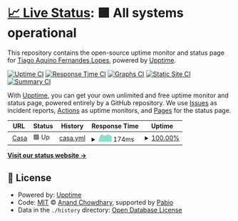 # [📈 Live Status](https://tiagoaquinofl.github.io/uptime): <!--live status--> **🟩 All systems operational**

This repository contains the open-source uptime monitor and status page for [Tiago Aquino Fernandes Lopes](facebook.com/tiagoaquino), powered by [Upptime](https://github.com/upptime/upptime).

[![Uptime CI](https://github.com/tiagoaquinofl/uptime/workflows/Uptime%20CI/badge.svg)](https://github.com/tiagoaquinofl/uptime/actions?query=workflow%3A%22Uptime+CI%22)
[![Response Time CI](https://github.com/tiagoaquinofl/uptime/workflows/Response%20Time%20CI/badge.svg)](https://github.com/tiagoaquinofl/uptime/actions?query=workflow%3A%22Response+Time+CI%22)
[![Graphs CI](https://github.com/tiagoaquinofl/uptime/workflows/Graphs%20CI/badge.svg)](https://github.com/tiagoaquinofl/uptime/actions?query=workflow%3A%22Graphs+CI%22)
[![Static Site CI](https://github.com/tiagoaquinofl/uptime/workflows/Static%20Site%20CI/badge.svg)](https://github.com/tiagoaquinofl/uptime/actions?query=workflow%3A%22Static+Site+CI%22)
[![Summary CI](https://github.com/tiagoaquinofl/uptime/workflows/Summary%20CI/badge.svg)](https://github.com/tiagoaquinofl/uptime/actions?query=workflow%3A%22Summary+CI%22)

With [Upptime](https://upptime.js.org), you can get your own unlimited and free uptime monitor and status page, powered entirely by a GitHub repository. We use [Issues](https://github.com/tiagoaquinofl/uptime/issues) as incident reports, [Actions](https://github.com/tiagoaquinofl/uptime/actions) as uptime monitors, and [Pages](https://tiagoaquinofl.github.io/uptime) for the status page.

<!--start: status pages-->
<!-- This summary is generated by Upptime (https://github.com/upptime/upptime) -->
<!-- Do not edit this manually, your changes will be overwritten -->
<!-- prettier-ignore -->
| URL | Status | History | Response Time | Uptime |
| --- | ------ | ------- | ------------- | ------ |
| <img alt="" src="https://icons.duckduckgo.com/ip3/null.ico" height="13"> [Casa](s.tiagoaquino.com) | 🟩 Up | [casa.yml](https://github.com/tiagoaquinofl/uptime/commits/HEAD/history/casa.yml) | <details><summary><img alt="Response time graph" src="./graphs/casa/response-time-week.png" height="20"> 174ms</summary><br><a href="https://tiagoaquinofl.github.io/uptime/history/casa"><img alt="Response time 170" src="https://img.shields.io/endpoint?url=https%3A%2F%2Fraw.githubusercontent.com%2Ftiagoaquinofl%2Fuptime%2FHEAD%2Fapi%2Fcasa%2Fresponse-time.json"></a><br><a href="https://tiagoaquinofl.github.io/uptime/history/casa"><img alt="24-hour response time 147" src="https://img.shields.io/endpoint?url=https%3A%2F%2Fraw.githubusercontent.com%2Ftiagoaquinofl%2Fuptime%2FHEAD%2Fapi%2Fcasa%2Fresponse-time-day.json"></a><br><a href="https://tiagoaquinofl.github.io/uptime/history/casa"><img alt="7-day response time 174" src="https://img.shields.io/endpoint?url=https%3A%2F%2Fraw.githubusercontent.com%2Ftiagoaquinofl%2Fuptime%2FHEAD%2Fapi%2Fcasa%2Fresponse-time-week.json"></a><br><a href="https://tiagoaquinofl.github.io/uptime/history/casa"><img alt="30-day response time 174" src="https://img.shields.io/endpoint?url=https%3A%2F%2Fraw.githubusercontent.com%2Ftiagoaquinofl%2Fuptime%2FHEAD%2Fapi%2Fcasa%2Fresponse-time-month.json"></a><br><a href="https://tiagoaquinofl.github.io/uptime/history/casa"><img alt="1-year response time 170" src="https://img.shields.io/endpoint?url=https%3A%2F%2Fraw.githubusercontent.com%2Ftiagoaquinofl%2Fuptime%2FHEAD%2Fapi%2Fcasa%2Fresponse-time-year.json"></a></details> | <details><summary><a href="https://tiagoaquinofl.github.io/uptime/history/casa">100.00%</a></summary><a href="https://tiagoaquinofl.github.io/uptime/history/casa"><img alt="All-time uptime 99.91%" src="https://img.shields.io/endpoint?url=https%3A%2F%2Fraw.githubusercontent.com%2Ftiagoaquinofl%2Fuptime%2FHEAD%2Fapi%2Fcasa%2Fuptime.json"></a><br><a href="https://tiagoaquinofl.github.io/uptime/history/casa"><img alt="24-hour uptime 100.00%" src="https://img.shields.io/endpoint?url=https%3A%2F%2Fraw.githubusercontent.com%2Ftiagoaquinofl%2Fuptime%2FHEAD%2Fapi%2Fcasa%2Fuptime-day.json"></a><br><a href="https://tiagoaquinofl.github.io/uptime/history/casa"><img alt="7-day uptime 100.00%" src="https://img.shields.io/endpoint?url=https%3A%2F%2Fraw.githubusercontent.com%2Ftiagoaquinofl%2Fuptime%2FHEAD%2Fapi%2Fcasa%2Fuptime-week.json"></a><br><a href="https://tiagoaquinofl.github.io/uptime/history/casa"><img alt="30-day uptime 100.00%" src="https://img.shields.io/endpoint?url=https%3A%2F%2Fraw.githubusercontent.com%2Ftiagoaquinofl%2Fuptime%2FHEAD%2Fapi%2Fcasa%2Fuptime-month.json"></a><br><a href="https://tiagoaquinofl.github.io/uptime/history/casa"><img alt="1-year uptime 99.91%" src="https://img.shields.io/endpoint?url=https%3A%2F%2Fraw.githubusercontent.com%2Ftiagoaquinofl%2Fuptime%2FHEAD%2Fapi%2Fcasa%2Fuptime-year.json"></a></details>

<!--end: status pages-->

[**Visit our status website →**](https://tiagoaquinofl.github.io/uptime)

## 📄 License

- Powered by: [Upptime](https://github.com/upptime/upptime)
- Code: [MIT](./LICENSE) © [Anand Chowdhary](https://anandchowdhary.com), supported by [Pabio](https://pabio.com)
- Data in the `./history` directory: [Open Database License](https://opendatacommons.org/licenses/odbl/1-0/)
